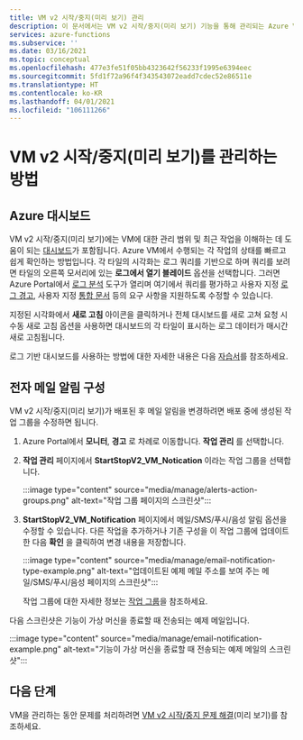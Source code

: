 ```yaml
---
title: VM v2 시작/중지(미리 보기) 관리
description: 이 문서에서는 VM v2 시작/중지(미리 보기) 기능을 통해 관리되는 Azure VM의 상태를 모니터링하고 기타 관리 작업을 수행하는 방법을 설명합니다.
services: azure-functions
ms.subservice: ''
ms.date: 03/16/2021
ms.topic: conceptual
ms.openlocfilehash: 477e3fe51f05bb4323642f56233f1995e6394eec
ms.sourcegitcommit: 5fd1f72a96f4f343543072eadd7cdec52e86511e
ms.translationtype: HT
ms.contentlocale: ko-KR
ms.lasthandoff: 04/01/2021
ms.locfileid: "106111266"
---
```

# <a name="how-to-manage-startstop-vms-v2-preview"></a>VM v2 시작/중지(미리 보기)를 관리하는 방법

## <a name="azure-dashboard"></a>Azure 대시보드

VM v2 시작/중지(미리 보기)에는 VM에 대한 관리 범위 및 최근 작업을 이해하는 데 도움이 되는 [대시보드](../../azure-monitor/visualizations.md#azure-dashboards)가 포함됩니다. Azure VM에서 수행되는 각 작업의 상태를 빠르고 쉽게 확인하는 방법입니다. 각 타일의 시각화는 로그 쿼리를 기반으로 하며 쿼리를 보려면 타일의 오른쪽 모서리에 있는 **로그에서 열기 블레이드** 옵션을 선택합니다. 그러면 Azure Portal에서 [로그 분석](../../azure-monitor/logs/log-analytics-overview.md#starting-log-analytics) 도구가 열리며 여기에서 쿼리를 평가하고 사용자 지정 [로그 경고](../../azure-monitor/alerts/alerts-log.md), 사용자 지정 [통합 문서](../../azure-monitor/visualize/workbooks-overview.md) 등의 요구 사항을 지원하도록 수정할 수 있습니다.

지정된 시각화에서 **새로 고침** 아이콘을 클릭하거나 전체 대시보드를 새로 고쳐 요청 시 수동 새로 고침 옵션을 사용하면 대시보드의 각 타일이 표시하는 로그 데이터가 매시간 새로 고침됩니다.

로그 기반 대시보드를 사용하는 방법에 대한 자세한 내용은 다음 [자습서](../../azure-monitor/visualize/tutorial-logs-dashboards.md)를 참조하세요.

## <a name="configure-email-notifications"></a>전자 메일 알림 구성

VM v2 시작/중지(미리 보기)가 배포된 후 메일 알림을 변경하려면 배포 중에 생성된 작업 그룹을 수정하면 됩니다.

1. Azure Portal에서 **모니터**, **경고** 로 차례로 이동합니다. **작업 관리** 를 선택합니다.

1. **작업 관리** 페이지에서 **StartStopV2_VM_Notication** 이라는 작업 그룹을 선택합니다.

    :::image type="content" source="media/manage/alerts-action-groups.png" alt-text="작업 그룹 페이지의 스크린샷":::

1. **StartStopV2_VM_Notification** 페이지에서 메일/SMS/푸시/음성 알림 옵션을 수정할 수 있습니다. 다른 작업을 추가하거나 기존 구성을 이 작업 그룹에 업데이트한 다음 **확인** 을 클릭하여 변경 내용을 저장합니다.

    :::image type="content" source="media/manage/email-notification-type-example.png" alt-text="업데이트된 예제 메일 주소를 보여 주는 메일/SMS/푸시/음성 페이지의 스크린샷":::

    작업 그룹에 대한 자세한 정보는 [작업 그룹](../../azure-monitor/alerts/action-groups.md)을 참조하세요.

다음 스크린샷은 기능이 가상 머신을 종료할 때 전송되는 예제 메일입니다.

:::image type="content" source="media/manage/email-notification-example.png" alt-text="기능이 가상 머신을 종료할 때 전송되는 예제 메일의 스크린샷":::

## <a name="next-steps"></a>다음 단계

VM을 관리하는 동안 문제를 처리하려면 [VM v2 시작/중지 문제 해결](troubleshoot.md)(미리 보기)를 참조하세요.